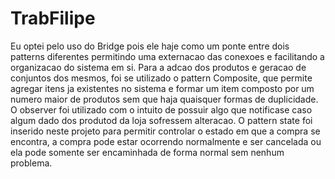 # TrabFilipe

Eu optei pelo uso do Bridge pois ele haje como um ponte entre dois patterns diferentes permitindo uma externacao das conexoes e facilitando a organizacao do sistema em si. Para a adcao dos produtos e geracao de conjuntos dos mesmos, foi se utilizado o pattern Composite, que permite agregar itens ja existentes no sistema e formar um item composto por um numero maior de produtos sem que haja quaisquer formas de duplicidade. O observer foi utilizado com o intuito de possuir algo que notificase caso algum dado dos produtod da loja sofressem alteracao. O pattern state foi inserido neste projeto para permitir controlar o estado em que a compra se encontra, a compra pode estar ocorrendo normalmente e ser cancelada ou ela pode somente ser encaminhada de forma normal sem nenhum problema.
